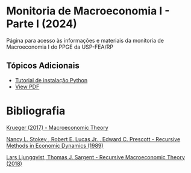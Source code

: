 # Monitoria de Macroeconomia I - Parte I (2024)
Página para acesso às informações e materiais da monitoria de Macroeconomia I do PPGE da USP-FEA/RP

## Tópicos Adicionais

- [Tutorial de instalação Python](https://github.com/lucisou/aulas/raw/main/Tutorial-Instalacao-Python.pdf)
- <a href="https://github.com/lucisou/aulas/blob/main/Tutorial-Instalacao-Python.pdf" target="_blank">View PDF</a>



# Bibliografia

[Krueger (2017) - Macroeconomic Theory](https://github.com/lucisou/aulas/raw/main/Krueger%20(2017).pdf)

[Nancy L. Stokey , Robert E. Lucas Jr. , Edward C. Prescott - Recursive Methods in Economic Dynamics (1989)](https://github.com/lucisou/aulas/raw/main/Nancy%20L.%20Stokey%20%2C%20Robert%20E.%20Lucas%20Jr.%20%2C%20Edward%20C.%20Prescott%20-%20Recursive%20Methods%20in%20Economic%20Dynamics.pdf)

[Lars Ljungqvist, Thomas J. Sargent - Recursive Macroeconomic Theory (2018)](https://github.com/lucisou/aulas/raw/main/Lars%20Ljungqvist%2C%20Thomas%20J.%20Sargent%20-%20Recursive%20Macroeconomic%20Theory-The%20MIT%20Press%20(2018).pdf)
